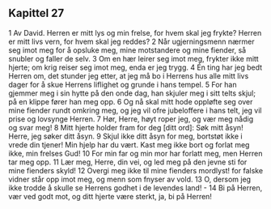 ## Kapittel 27

1 Av David. Herren er mitt lys og min frelse, for hvem skal jeg frykte? Herren er mitt livs vern, for hvem skal jeg reddes?
2 Når ugjerningsmenn nærmer seg imot meg for å opsluke meg, mine motstandere og mine fiender, så snubler og faller de selv.
3 Om en hær leirer seg imot meg, frykter ikke mitt hjerte; om krig reiser seg imot meg, enda er jeg trygg.
4 Én ting har jeg bedt Herren om, det stunder jeg etter, at jeg må bo i Herrens hus alle mitt livs dager for å skue Herrens liflighet og grunde i hans tempel.
5 For han gjemmer meg i sin hytte på den onde dag, han skjuler meg i sitt telts skjul; på en klippe fører han meg opp.
6 Og nå skal mitt hode oppløfte seg over mine fiender rundt omkring meg, og jeg vil ofre jubeloffere i hans telt, jeg vil prise og lovsynge Herren.
7 Hør, Herre, høyt roper jeg, og vær meg nådig og svar meg!
8 Mitt hjerte holder fram for deg [ditt ord]: Søk mitt åsyn! Herre, jeg søker ditt åsyn.
9 Skjul ikke ditt åsyn for meg, bortstøt ikke i vrede din tjener! Min hjelp har du vært. Kast meg ikke bort og forlat meg ikke, min frelses Gud!
10 For min far og min mor har forlatt meg, men Herren tar meg opp.
11 Lær meg, Herre, din vei, og led meg på den jevne sti for mine fienders skyld!
12 Overgi meg ikke til mine fienders mordlyst! for falske vidner står opp imot meg, og menn som fnyser av vold.
13 O, dersom jeg ikke trodde å skulle se Herrens godhet i de levendes land! -
14 Bi på Herren, vær ved godt mot, og ditt hjerte være sterkt, ja, bi på Herren!
